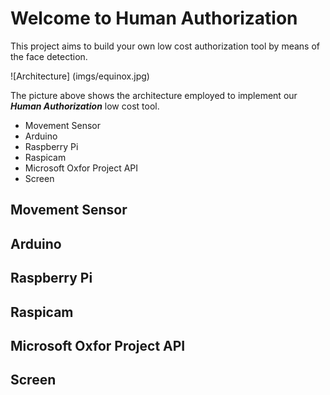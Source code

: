 # Welcome to Human Authorization

This project aims to build your own low cost authorization tool by means of the face detection.


![Architecture] (imgs/equinox.jpg)

The picture above shows the architecture employed to implement our **_Human Authorization_** low cost tool.

+ Movement Sensor
+ Arduino
+ Raspberry Pi
+ Raspicam
+ Microsoft Oxfor Project API
+ Screen


## Movement Sensor

## Arduino
## Raspberry Pi
## Raspicam
## Microsoft Oxfor Project API
## Screen

